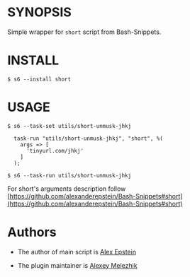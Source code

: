# SYNOPSIS

Simple wrapper for `short` script from Bash-Snippets.


# INSTALL

    $ s6 --install short

# USAGE

    $ s6 --task-set utils/short-unmusk-jhkj

      task-run "utils/short-unmusk-jhkj", "short", %(
        args => [
          'tinyurl.com/jhkj'
        ]
      );

    $ s6 --task-run utils/short-unmusk-jhkj

For short's arguments description follow [https://github.com/alexanderepstein/Bash-Snippets#short](https://github.com/alexanderepstein/Bash-Snippets#short)

# Authors

* The author of main script is [Alex Epstein](https://github.com/alexanderepstein)

* The plugin maintainer is [Alexey Melezhik](https://github.com/melezhik/)



